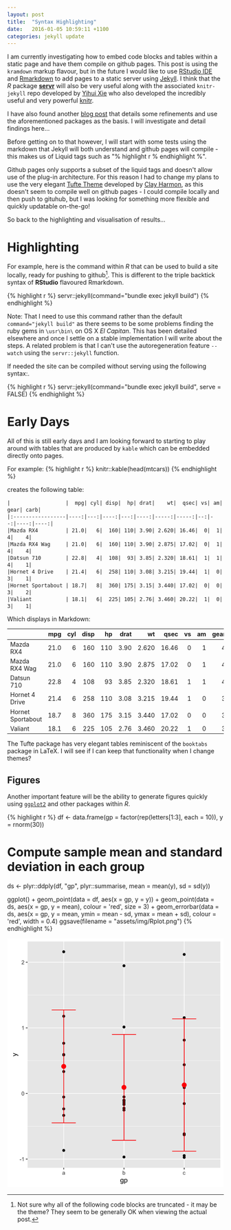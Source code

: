 ```yaml
---
layout: post
title:  "Syntax Highlighting"
date:   2016-01-05 10:59:11 +1100
categories: jekyll update
---
```


I am currently investigating how to embed code blocks and tables within a static page and have them compile on github pages. This post is using the `kramdown` markup flavour, but in the future I would like to use [RStudio IDE](http://www.rstudio.com) and [Rmarkdown](http://rmarkdown.rstudio.com) to add pages to a static server using [Jekyll](http://jekyllrb.com). I think that the *R* package [**servr**](https://github.com/yihui/servr) will also be very useful along with the associated `knitr-jekyll` repo developed by [Yihui Xie](https://github.com/yihui) who also developed the incredibly useful and very powerful [knitr](https://github.com/yihui/knitr).

I have also found another [blog post](http://brendanrocks.com/blogging-with-rmarkdown-knitr-jekyll/) that details some refinements and use the aforementioned packages as the basis. I will investigate and detail findings here...

Before getting on to that however, I will start with some tests using the markdown that Jekyll will both understand and github pages will compile - this makes us of Liquid tags such as "% highlight r % endhighlight %". 

Github pages only supports a subset of the liquid tags and doesn't allow use of the plug-in architecture. For this reason I had to change my plans to use the very elegant [Tufte Theme](https://github.com/clayh53/tufte-jekyll) developed by [Clay Harmon](https://github.com/clayh53), as this doesn't seem to compile well on github pages - I could compile locally and then push to gituhub, but I was looking for something more flexible and quickly updatable on-the-go!  
 
So back to the highlighting and visualisation of results...
 
# Highlighting #

For example, here is the command within *R* that can be used to build a site locally, ready for pushing to github[^1]. This is different to the triple backtick syntax of **RStudio** flavoured Rmarkdown. 

[^1]: Not sure why all of the following code blocks are truncated - it may be the theme? They seem to be generally OK when viewing the actual post.
 
{% highlight r %}
servr::jekyll(command="bundle exec jekyll build")
{% endhighlight %}

Note: That I need to use this command rather than the default `command="jekyll build"` as there seems to be some problems finding the ruby gems in `\usr\bin\` on OS X *El Capitan*. This has been detailed elsewhere and once I settle on a stable implementation I will write about the steps. A related problem is that I can't use the autoregeneration feature `--watch` using the `servr::jekyll` function. 

If needed the site can be compiled without serving using the following syntax:.

{% highlight r %}
servr::jekyll(command="bundle exec jekyll build", serve = FALSE)
{% endhighlight %}


# Early Days #

All of this is still early days and I am looking forward to starting to play around with tables that are produced by `kable` which can be embedded directly onto pages.

For example:
{% highlight r %}
knitr::kable(head(mtcars))
{% endhighlight %}

creates the following table:
```
|                  |  mpg| cyl| disp|  hp| drat|    wt|  qsec| vs| am| gear| carb|
|:-----------------|----:|---:|----:|---:|----:|-----:|-----:|--:|--:|----:|----:|
|Mazda RX4         | 21.0|   6|  160| 110| 3.90| 2.620| 16.46|  0|  1|    4|    4|
|Mazda RX4 Wag     | 21.0|   6|  160| 110| 3.90| 2.875| 17.02|  0|  1|    4|    4|
|Datsun 710        | 22.8|   4|  108|  93| 3.85| 2.320| 18.61|  1|  1|    4|    1|
|Hornet 4 Drive    | 21.4|   6|  258| 110| 3.08| 3.215| 19.44|  1|  0|    3|    1|
|Hornet Sportabout | 18.7|   8|  360| 175| 3.15| 3.440| 17.02|  0|  0|    3|    2|
|Valiant           | 18.1|   6|  225| 105| 2.76| 3.460| 20.22|  1|  0|    3|    1|
```


Which displays in Markdown:


|                  |  mpg| cyl| disp|  hp| drat|    wt|  qsec| vs| am| gear| carb|
|:-----------------|----:|---:|----:|---:|----:|-----:|-----:|--:|--:|----:|----:|
|Mazda RX4         | 21.0|   6|  160| 110| 3.90| 2.620| 16.46|  0|  1|    4|    4|
|Mazda RX4 Wag     | 21.0|   6|  160| 110| 3.90| 2.875| 17.02|  0|  1|    4|    4|
|Datsun 710        | 22.8|   4|  108|  93| 3.85| 2.320| 18.61|  1|  1|    4|    1|
|Hornet 4 Drive    | 21.4|   6|  258| 110| 3.08| 3.215| 19.44|  1|  0|    3|    1|
|Hornet Sportabout | 18.7|   8|  360| 175| 3.15| 3.440| 17.02|  0|  0|    3|    2|
|Valiant           | 18.1|   6|  225| 105| 2.76| 3.460| 20.22|  1|  0|    3|    1|

The Tufte package has very elegant tables reminiscent of the `booktabs` package in LaTeX. I will see if I can keep that functionality when I change themes?

## Figures

Another important feature will be the ability to generate figures quickly using [`ggplot2`](http://ggplot2.org) and other packages within *R*.

{% highlight r %}
df <- data.frame(gp = factor(rep(letters[1:3], each = 10)),
                 y = rnorm(30))
# Compute sample mean and standard deviation in each group
ds <- plyr::ddply(df, "gp", plyr::summarise, mean = mean(y), sd = sd(y))


ggplot() +
  geom_point(data = df, aes(x = gp, y = y)) +
  geom_point(data = ds, aes(x = gp, y = mean),
             colour = 'red', size = 3) +
  geom_errorbar(data = ds, aes(x = gp, y = mean,
                               ymin = mean - sd, ymax = mean + sd),
                colour = 'red', width = 0.4)
ggsave(filename = "assets/img/Rplot.png")
{% endhighlight %}

![A Plot output from R](/assets/img/Rplot.png)

